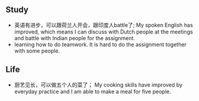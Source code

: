 ## Study
- 英语有进步，可以跟荷兰人开会，跟印度人battle了; My spoken English has improved, which means I can discuss with Dutch people at the meetings and battle with Indian people for the assignment.
- learning how to do teamwork. It is hard to do the assignment together with some people.

## Life
- 厨艺见长，可以做五个人的菜了； My cooking skills have improved by everyday practice and I am able to make a meal for five people.
